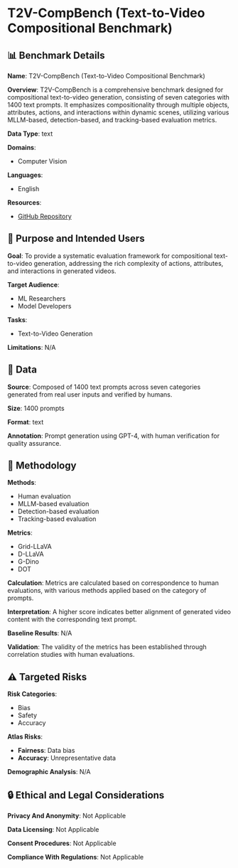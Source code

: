 # T2V-CompBench (Text-to-Video Compositional Benchmark)

## 📊 Benchmark Details

**Name**: T2V-CompBench (Text-to-Video Compositional Benchmark)

**Overview**: T2V-CompBench is a comprehensive benchmark designed for compositional text-to-video generation, consisting of seven categories with 1400 text prompts. It emphasizes compositionality through multiple objects, attributes, actions, and interactions within dynamic scenes, utilizing various MLLM-based, detection-based, and tracking-based evaluation metrics.

**Data Type**: text

**Domains**:
- Computer Vision

**Languages**:
- English

**Resources**:
- [GitHub Repository](https://github.com/username/T2V-CompBench)

## 🎯 Purpose and Intended Users

**Goal**: To provide a systematic evaluation framework for compositional text-to-video generation, addressing the rich complexity of actions, attributes, and interactions in generated videos.

**Target Audience**:
- ML Researchers
- Model Developers

**Tasks**:
- Text-to-Video Generation

**Limitations**: N/A

## 💾 Data

**Source**: Composed of 1400 text prompts across seven categories generated from real user inputs and verified by humans.

**Size**: 1400 prompts

**Format**: text

**Annotation**: Prompt generation using GPT-4, with human verification for quality assurance.

## 🔬 Methodology

**Methods**:
- Human evaluation
- MLLM-based evaluation
- Detection-based evaluation
- Tracking-based evaluation

**Metrics**:
- Grid-LLaVA
- D-LLaVA
- G-Dino
- DOT

**Calculation**: Metrics are calculated based on correspondence to human evaluations, with various methods applied based on the category of prompts.

**Interpretation**: A higher score indicates better alignment of generated video content with the corresponding text prompt.

**Baseline Results**: N/A

**Validation**: The validity of the metrics has been established through correlation studies with human evaluations.

## ⚠️ Targeted Risks

**Risk Categories**:
- Bias
- Safety
- Accuracy

**Atlas Risks**:
- **Fairness**: Data bias
- **Accuracy**: Unrepresentative data

**Demographic Analysis**: N/A

## 🔒 Ethical and Legal Considerations

**Privacy And Anonymity**: Not Applicable

**Data Licensing**: Not Applicable

**Consent Procedures**: Not Applicable

**Compliance With Regulations**: Not Applicable
